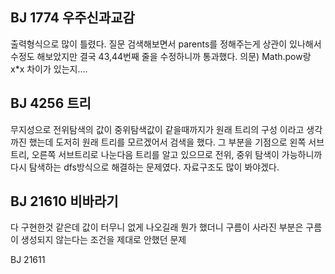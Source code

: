 BJ 1774 우주신과교감
-----------------
출력형식으로 많이 틀렸다.
질문 검색해보면서 parents를 정해주는게 상관이 있나해서 수정도 해보았지만
결국 43,44번째 줄을 수정하니까 통과했다.
의문) Math.pow랑 x*x 차이가 있는지....

BJ 4256 트리
----------------
무지성으로 전위탐색의 값이 중위탐색값이 같을때까지가 원래 트리의 구성 이라고 생각까진 했는데
도저히 원래 트리를 모르겠어서 검색을 했다.
그 부분을 기점으로 왼쪽 서브트리, 오른쪽 서브트리로 나눈다음 트리를 알고 있으므로 전위, 중위 탐색이 가능하니까
다시 탐색하는 dfs방식으로 해결하는 문제였다. 
자료구조도 많이 봐야겠다.

BJ 21610 비바라기
------------------
다 구현한것 같은데 값이 터무니 없게 나오길래 뭔가 했더니
구름이 사라진 부분은 구름이 생성되지 않는다는 조건을 제대로 안했던 문제

BJ 21611 
